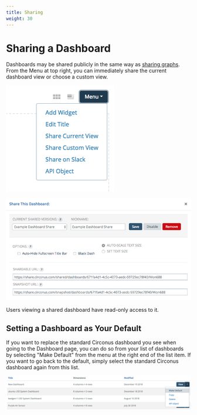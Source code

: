 ```yaml
---
title: Sharing
weight: 30
---
```


# Sharing a Dashboard

Dashboards may be shared publicly in the same way as [sharing graphs](/circonus/analytics/graphs/sharing). From the Menu at top right, you can immediately share the current dashboard view or choose a custom view.

![Image: 'dashboard_menu_share3.png'](../../img/dashboard_menu_share3.png)

![Image: 'dashboard_share_custom3.png'](../../img/dashboard_share_custom3.png)

Users viewing a shared dashboard have read-only access to it.

## Setting a Dashboard as Your Default

If you want to replace the standard Circonus dashboard you see when going to the Dashboard page, you can do so from your list of dashboards by selecting "Make Default" from the menu at the right end of the list item. If you want to go back to the default, simply select the standard Circonus dashboard again from this list.

![Image: 'dashboard_make_default3.png'](../../img/dashboard_make_default3.png)

